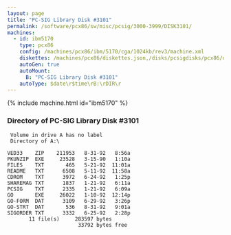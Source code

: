 ```yaml
---
layout: page
title: "PC-SIG Library Disk #3101"
permalink: /software/pcx86/sw/misc/pcsig/3000-3999/DISK3101/
machines:
  - id: ibm5170
    type: pcx86
    config: /machines/pcx86/ibm/5170/cga/1024kb/rev3/machine.xml
    diskettes: /machines/pcx86/diskettes.json,/disks/pcsigdisks/pcx86/diskettes.json
    autoGen: true
    autoMount:
      B: "PC-SIG Library Disk #3101"
    autoType: $date\r$time\rB:\rDIR\r
---
```


{% include machine.html id="ibm5170" %}

### Directory of PC-SIG Library Disk #3101

     Volume in drive A has no label
     Directory of A:\

    VED33    ZIP    211953   8-31-92   8:56a
    PKUNZIP  EXE     23528   3-15-90   1:10a
    FILES    TXT       465   5-21-92  11:01a
    README   TXT      6508   5-11-92  11:58a
    CDROM    TXT      3972   6-24-92   1:25p
    SHAREMAG TXT      1837   1-21-92   6:11a
    PCSIG    TXT      2335   1-21-92   6:09a
    GO       EXE     26022   1-10-92  12:14p
    GO-FORM  DAT      3109   6-29-92   3:26p
    GO-STRT  DAT       536   8-31-92   9:01a
    SIGORDER TXT      3332   6-25-92   2:28p
           11 file(s)     283597 bytes
                           33792 bytes free
